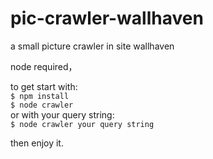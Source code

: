 # pic-crawler-wallhaven
a small picture crawler in site wallhaven   

node required，

to get start with:   
`$ npm install`  
`$ node crawler`   
or with your query string:  
`$ node crawler your query string`        
  
then enjoy it.
